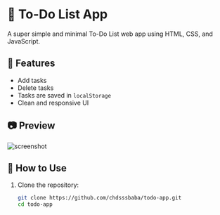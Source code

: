 # 📝 To-Do List App

A super simple and minimal To-Do List web app using HTML, CSS, and JavaScript.

## 🚀 Features

- Add tasks
- Delete tasks
- Tasks are saved in `localStorage`
- Clean and responsive UI

## 📷 Preview

![screenshot](screenshot.png) <!-- optional if you want to add screenshot -->

## 📁 How to Use

1. Clone the repository:
   ```bash
   git clone https://github.com/chdsssbaba/todo-app.git
   cd todo-app
